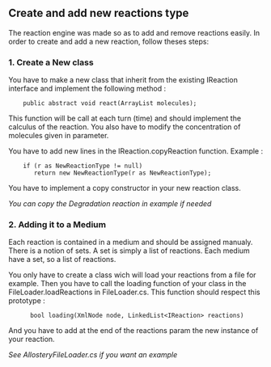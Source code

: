 

## Create and add new reactions type


The reaction engine was made so as to add and remove reactions easily.
In order to create and add a new reaction, follow theses steps:


### 1. Create a New class


You have to make a new class that inherit from the existing IReaction
interface and implement the following method :


	    public abstract void react(ArrayList molecules);

This function will be call at each turn (time) and should implement the calculus
of the reaction. You also have to modify the concentration of molecules given in
parameter.

You have to add new lines in the IReaction.copyReaction function.
Example :


	    if (r as NewReactionType != null)
	       return new NewReactionType(r as NewReactionType);


You have to implement a copy constructor in your new reaction class.

*You can copy the Degradation reaction in example if needed*


### 2. Adding it to a Medium

Each reaction is contained in a medium and should be assigned manualy.
There is a notion of sets. A set is simply a list of reactions.
Each medium have a set, so a list of reactions.

You only have to create a class wich will load your reactions from a file for example.
Then you have to call the loading function of your class in the FileLoader.loadReactions
in FileLoader.cs. This function should respect this prototype :

   		  bool loading(XmlNode node, LinkedList<IReaction> reactions)

And you have to add at the end of the reactions param the new instance of your reaction.

*See AllosteryFileLoader.cs if you want an example*